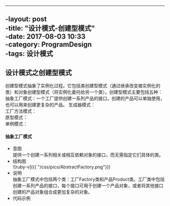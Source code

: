 ----		
 -layout: post		
 -title: "设计模式-创建型模式"		
 -date: 2017-08-03 10:33		
 -category: ProgramDesign		
 -tags: 设计模式		
 ----		
## 设计模式之创建型模式		
 创建型模式抽象了实例化过程。它包括类创建型模式（通过继承改变被实例化的类）和对象创建型模式（将实例化委托给另一个类）。创建型模式主要包括五种：  
 抽象工厂模式：一个工厂提供创建一系列产品的接口，创建的产品可以单独使用，也可以用来创建更复杂的产品。	
 生成器模式：  
 工厂方法模式：  
 原型模式：  
 单例模式：  
#### 抽象工厂模式		
 * 意图  		
 提供一个创建一系列相关或相互依赖对象的接口，而无需指定它们具体的类。		
 * 结构图  
 ![ruby-v]({{ "/css/pics/AbstractFactory.png"}})		
 * 说明  
 抽象工厂模式中包括两个类：工厂Factory类和产品Product类。工厂类中包括创建一系列产品的接口，每个接口可用于创建一个产品对象，或者将其他接口创建的产品对象组合成更加复杂的对象。		
 * 代码示例
 